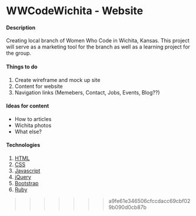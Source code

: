 <h1>WWCodeWichita - Website</h1>

<h4>Description</h4>
Creating local branch of Women Who Code in Wichita, Kansas. This project will serve as a marketing tool for the branch as well as a learning project for the group. 

<h4>Things to do</h4>
<ol>
	<li>Create wireframe and mock up site</li>
	<li>Content for website</li>
	<li>Navigation links (Memebers, Contact, Jobs, Events, Blog??)</li>
</ol>

<h4>Ideas for content</h4>
<ul>
	<li>How to articles</li>
	<li>Wichita photos</li>
	<li>What else?</li>
</ul>

<h4>Technologies</h4>
<ol>
	<li><a href="http://www.w3schools.com/html">HTML</a></li>
	<li><a href="http://www.w3schools.com/css">CSS</a></li>
	<li><a href="http://www.w3schools.com/js">Javascript</a></li>
	<li><a href="http://www.jquery.com">jQuery</a></li>
	<li><a href="http://www.getbootstrap.com">Bootstrap</a></li>
	<li><a href="http://rubyinstaller.org/about">Ruby</a></li>
</ol>

>>>>>>> a9fe61e346506cfccdacc69cbf029b090d0cb87b
